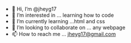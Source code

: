 - 👋 Hi, I’m @jheyg17
- 👀 I’m interested in ... learning how to code
- 🌱 I’m currently learning ...html and css
- 💞️ I’m looking to collaborate on ... any webpage
- 📫 How to reach me ...
jheyg17@gmail.com
<!---
jheyg17/jheyg17 is a ✨ special ✨ repository because its `README.md` (this file) appears on your GitHub profile.
You can click the Preview link to take a look at your changes.
--->
